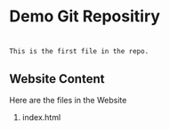 #     Demo Git Repositiry
# 
	This is the first file in the repo.


##     Website Content

Here are the files in the Website

1. index.html
	
